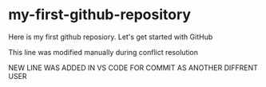 # my-first-github-repository
Here is my first github reposiory. Let's get started with GitHub

This line was modified manually during conflict resolution

NEW LINE WAS ADDED IN VS CODE FOR COMMIT AS ANOTHER DIFFRENT USER